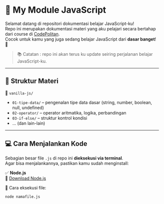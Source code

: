 # 📘 My Module JavaScript

Selamat datang di repositori dokumentasi belajar JavaScript-ku!  
Repo ini merupakan dokumentasi materi yang aku pelajari secara bertahap dari course di [CodePolitan](https://www.codepolitan.com).  
Cocok untuk kamu yang juga sedang belajar JavaScript dari **dasar banget**! 🚀

> 📚 Catatan : repo ini akan terus ku update seiring perjalanan belajar JavaScript-ku.

---

## 📂 Struktur Materi

📁 `vanilla-js/`
- `01-tipe-data/` – pengenalan tipe data dasar (string, number, boolean, null, undefined)  
- `02-operator/` – operator aritmatika, logika, perbandingan  
- `03-if-else/` – struktur kontrol kondisi  
- ... (dan lain-lain)

---

## 💻 Cara Menjalankan Kode

Sebagian besar file `.js` di repo ini **dieksekusi via terminal**.  
Agar bisa menjalankannya, pastikan kamu sudah menginstall:

✅ **Node.js**  
🔗 [Download Node.js](https://nodejs.org/)

📌 Cara eksekusi file:

```bash
node namafile.js
